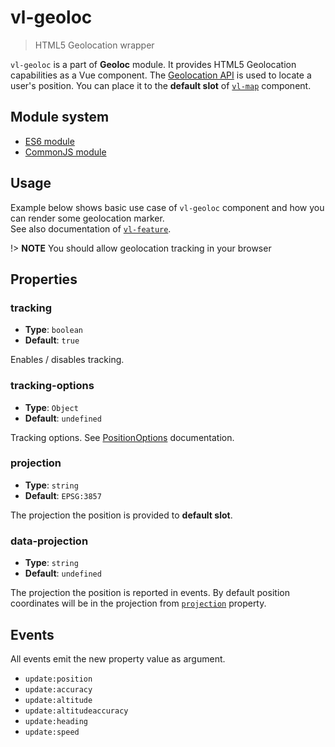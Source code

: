 # vl-geoloc

> HTML5 Geolocation wrapper

`vl-geoloc` is a part of **Geoloc** module. It provides HTML5 Geolocation 
capabilities as a Vue component. The [Geolocation API](https://www.w3.org/TR/geolocation-API/) 
is used to locate a user's position. You can place it to the **default slot** of
[`vl-map`](component/map.md) component.

## Module system

* [ES6 module](https://unpkg.com/vuelayers/lib/_esm2015/geoloc/)
* [CommonJS module](https://unpkg.com/vuelayers/lib/geoloc/)

## Usage

Example below shows basic use case of `vl-geoloc` component and how you
can render some geolocation marker.  
See also documentation of [`vl-feature`](component/feature.md).

!> **NOTE** You should allow geolocation tracking in your browser

<vuep template="#usage-example"></vuep>

<script v-pre type="text/x-template" id="usage-example">
  <template>
    <div>
      <vl-map :load-tiles-while-animating="true" :load-tiles-while-interacting="true" style="height: 400px">
        <vl-view :zoom.sync="zoom" :center.sync="center" :rotation.sync="rotation" data-projection="EPSG:4326"></vl-view>

        <vl-geoloc @update:position="geolocPosition = $event" data-projection="EPSG:4326">
          <template slot-scope="geoloc">
            <vl-feature v-if="geoloc.position" id="position-feature">
              <vl-geom-point :coordinates="geoloc.position"></vl-geom-point>
              <vl-style-box>
                <vl-style-icon src="_media/marker.png" :scale="0.4" :anchor="[0.5, 1]"></vl-style-icon>
              </vl-style-box>
            </vl-feature>
          </template>
        </vl-geoloc>

        <vl-layer-tile id="osm">
          <vl-source-osm></vl-source-osm>
        </vl-layer-tile>
      </vl-map>
      <div style="padding: 20px">
        Zoom: {{ zoom }}<br>
        Center: {{ center }}<br>
        Rotation: {{ rotation }}<br>
        My geolocation: {{ geolocPosition }}
      </div>
    </div>
  </template>

  <script>
    export default {
      data () {
        return { 
          zoom: 2,
          center: [0, 0],
          rotation: 0,
          geolocPosition: undefined,
        }
      },
    }
  </script>
</script>

## Properties

### tracking

- **Type**: `boolean`
- **Default**: `true`

Enables / disables tracking.

### tracking-options

- **Type**: `Object`
- **Default**: `undefined`

Tracking options. See [PositionOptions](https://www.w3.org/TR/geolocation-API/#position_options_interface) documentation.

### projection

- **Type**: `string`
- **Default**: `EPSG:3857`

The projection the position is provided to **default slot**.

### data-projection

- **Type**: `string`
- **Default**: `undefined`

The projection the position is reported in events. By default position coordinates
will be in the projection from [`projection`](#projection) property.

## Events

All events emit the new property value as argument.

- `update:position`
- `update:accuracy`
- `update:altitude`
- `update:altitudeaccuracy`
- `update:heading`
- `update:speed`